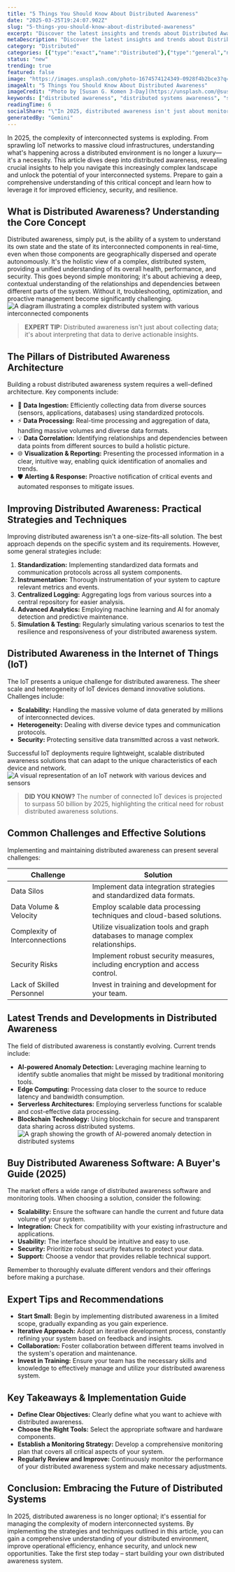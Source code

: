 ```yaml
---
title: "5 Things You Should Know About Distributed Awareness"
date: "2025-03-25T19:24:07.902Z"
slug: "5-things-you-should-know-about-distributed-awareness"
excerpt: "Discover the latest insights and trends about Distributed Awareness. This comprehensive guide covers everything you need to know about Distributed Awareness in 2025."
metaDescription: "Discover the latest insights and trends about Distributed Awareness. This comprehensive guide covers everything you need to know about Distributed Awarenes..."
category: "Distributed"
categories: [{"type":"exact","name":"Distributed"},{"type":"general","name":"Cognitive Science"},{"type":"medium","name":"Human-Computer Interaction"},{"type":"specific","name":"Situational Awareness"},{"type":"niche","name":"Teamwork Dynamics"}]
status: "new"
trending: true
featured: false
image: "https://images.unsplash.com/photo-1674574124349-0928f4b2bce3?q=85&w=1200&fit=max&fm=webp&auto=compress"
imageAlt: "5 Things You Should Know About Distributed Awareness"
imageCredit: "Photo by [Susan G. Komen 3-Day](https://unsplash.com/@susangkomen3day) on Unsplash"
keywords: ["distributed awareness", "distributed systems awareness", "situational awareness distributed systems", "improving distributed awareness", "distributed awareness architecture", "distributed awareness in IoT", "buy distributed awareness software", "distributed awareness monitoring tools", "what is distributed awareness?", "how to improve distributed awareness"]
readingTime: 6
socialShare: "\"In 2025, distributed awareness isn't just about monitoring; it's about understanding the intricate relationships within your interconnected systems – a crucial step toward proactive management and resilience.\""
generatedBy: "Gemini"
---
```




In 2025, the complexity of interconnected systems is exploding.  From sprawling IoT networks to massive cloud infrastructures, understanding what's happening across a distributed environment is no longer a luxury—it's a necessity.  This article dives deep into distributed awareness, revealing crucial insights to help you navigate this increasingly complex landscape and unlock the potential of your interconnected systems.  Prepare to gain a comprehensive understanding of this critical concept and learn how to leverage it for improved efficiency, security, and resilience.

## What is Distributed Awareness?  Understanding the Core Concept

Distributed awareness, simply put, is the ability of a system to understand its own state and the state of its interconnected components in real-time, even when those components are geographically dispersed and operate autonomously.  It's the holistic view of a complex, distributed system, providing a unified understanding of its overall health, performance, and security.  This goes beyond simple monitoring; it's about achieving a deep, contextual understanding of the relationships and dependencies between different parts of the system.  Without it, troubleshooting, optimization, and proactive management become significantly challenging. ![A diagram illustrating a complex distributed system with various interconnected components](https://images.unsplash.com/photo-1674574124473-e91fdcabaefc?q=85&w=1200&fit=max&fm=webp&auto=compress)

> **EXPERT TIP:** Distributed awareness isn't just about collecting data; it's about interpreting that data to derive actionable insights.

## The Pillars of Distributed Awareness Architecture

Building a robust distributed awareness system requires a well-defined architecture.  Key components include:

* 🔑 **Data Ingestion:**  Efficiently collecting data from diverse sources (sensors, applications, databases) using standardized protocols.
* ⚡ **Data Processing:**  Real-time processing and aggregation of data, handling massive volumes and diverse data formats.
* 💡 **Data Correlation:** Identifying relationships and dependencies between data points from different sources to build a holistic picture.
* 🌐 **Visualization & Reporting:**  Presenting the processed information in a clear, intuitive way, enabling quick identification of anomalies and trends.
* 🛡️ **Alerting & Response:**  Proactive notification of critical events and automated responses to mitigate issues.

## Improving Distributed Awareness: Practical Strategies and Techniques

Improving distributed awareness isn't a one-size-fits-all solution.  The best approach depends on the specific system and its requirements. However, some general strategies include:

1. **Standardization:**  Implementing standardized data formats and communication protocols across all system components.
2. **Instrumentation:**  Thorough instrumentation of your system to capture relevant metrics and events.
3. **Centralized Logging:**  Aggregating logs from various sources into a central repository for easier analysis.
4. **Advanced Analytics:**  Employing machine learning and AI for anomaly detection and predictive maintenance.
5. **Simulation & Testing:**  Regularly simulating various scenarios to test the resilience and responsiveness of your distributed awareness system.

## Distributed Awareness in the Internet of Things (IoT)

The IoT presents a unique challenge for distributed awareness.  The sheer scale and heterogeneity of IoT devices demand innovative solutions.  Challenges include:

* **Scalability:** Handling the massive volume of data generated by millions of interconnected devices.
* **Heterogeneity:**  Dealing with diverse device types and communication protocols.
* **Security:**  Protecting sensitive data transmitted across a vast network.

Successful IoT deployments require lightweight, scalable distributed awareness solutions that can adapt to the unique characteristics of each device and network. ![A visual representation of an IoT network with various devices and sensors](https://images.unsplash.com/photo-1674574124340-c00cc2dae99c?q=85&w=1200&fit=max&fm=webp&auto=compress)

> **DID YOU KNOW?** The number of connected IoT devices is projected to surpass 50 billion by 2025, highlighting the critical need for robust distributed awareness solutions.

## Common Challenges and Effective Solutions

Implementing and maintaining distributed awareness can present several challenges:

| Challenge                     | Solution                                                                     |
|------------------------------|-----------------------------------------------------------------------------|
| Data Silos                    | Implement data integration strategies and standardized data formats.          |
| Data Volume & Velocity       | Employ scalable data processing techniques and cloud-based solutions.        |
| Complexity of Interconnections | Utilize visualization tools and graph databases to manage complex relationships. |
| Security Risks                | Implement robust security measures, including encryption and access control.   |
| Lack of Skilled Personnel     | Invest in training and development for your team.                              |

## Latest Trends and Developments in Distributed Awareness

The field of distributed awareness is constantly evolving.  Current trends include:

* **AI-powered Anomaly Detection:**  Leveraging machine learning to identify subtle anomalies that might be missed by traditional monitoring tools.
* **Edge Computing:**  Processing data closer to the source to reduce latency and bandwidth consumption.
* **Serverless Architectures:**  Employing serverless functions for scalable and cost-effective data processing.
* **Blockchain Technology:**  Using blockchain for secure and transparent data sharing across distributed systems. ![A graph showing the growth of AI-powered anomaly detection in distributed systems](https://images.unsplash.com/photo-1674574124976-a56d9052c2f8?q=85&w=1200&fit=max&fm=webp&auto=compress)

## Buy Distributed Awareness Software: A Buyer's Guide (2025)

The market offers a wide range of distributed awareness software and monitoring tools.  When choosing a solution, consider the following:

* **Scalability:**  Ensure the software can handle the current and future data volume of your system.
* **Integration:**  Check for compatibility with your existing infrastructure and applications.
* **Usability:**  The interface should be intuitive and easy to use.
* **Security:**  Prioritize robust security features to protect your data.
* **Support:**  Choose a vendor that provides reliable technical support.

Remember to thoroughly evaluate different vendors and their offerings before making a purchase.

## Expert Tips and Recommendations

* **Start Small:**  Begin by implementing distributed awareness in a limited scope, gradually expanding as you gain experience.
* **Iterative Approach:**  Adopt an iterative development process, constantly refining your system based on feedback and insights.
* **Collaboration:**  Foster collaboration between different teams involved in the system's operation and maintenance.
* **Invest in Training:**  Ensure your team has the necessary skills and knowledge to effectively manage and utilize your distributed awareness system.

## Key Takeaways & Implementation Guide

* **Define Clear Objectives:**  Clearly define what you want to achieve with distributed awareness.
* **Choose the Right Tools:**  Select the appropriate software and hardware components.
* **Establish a Monitoring Strategy:**  Develop a comprehensive monitoring plan that covers all critical aspects of your system.
* **Regularly Review and Improve:**  Continuously monitor the performance of your distributed awareness system and make necessary adjustments.

## Conclusion: Embracing the Future of Distributed Systems

In 2025, distributed awareness is no longer optional; it's essential for managing the complexity of modern interconnected systems.  By implementing the strategies and techniques outlined in this article, you can gain a comprehensive understanding of your distributed environment, improve operational efficiency, enhance security, and unlock new opportunities. Take the first step today – start building your own distributed awareness system.

